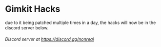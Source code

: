 # Gimkit Hacks

due to it being patched multiple times in a day, the hacks will now be in the discord server below.

###### Discord server at https://discord.gg/nonreai
